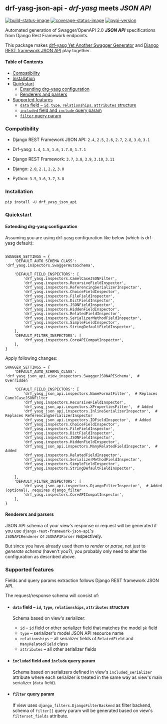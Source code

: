 ## drf-yasg-json-api - ***drf-yasg*** meets ***JSON API***

[![build-status-image]][travis]
[![coverage-status-image]][codecov]
[![pypi-version]][pypi]

Automated generation of Swagger/OpenAPI 2.0 ***JSON API*** specifications from Django Rest Framework endpoints.

This package makes [drf-yasg Yet Another Swagger Generator](https://github.com/axnsan12/drf-yasg) and 
[Django REST framework JSON API](https://github.com/django-json-api/django-rest-framework-json-api) play together.

#### Table of Contents
<!-- START doctoc generated TOC please keep comment here to allow auto update -->
<!-- DON'T EDIT THIS SECTION, INSTEAD RE-RUN doctoc TO UPDATE -->


- [Compatibility](#compatibility)
- [Installation](#installation)
- [Quickstart](#quickstart)
  - [Extending drg-yasg configuration](#extending-drg-yasg-configuration)
  - [Renderers and parsers](#renderers-and-parsers)
- [Supported features](#supported-features)
  - [`data` field – `id`, `type`, `relationships`, `attributes` structure](#data-field--id-type-relationships-attributes-structure)
  - [`included` field and `include` query param](#included-field-and-include-query-param)
  - [`filter` query param](#filter-query-param)

<!-- END doctoc generated TOC please keep comment here to allow auto update -->


### Compatibility

- Django REST Framework JSON API: `2.4`, `2.5`, `2.6`, `2.7`, `2.8`, `3.0`, `3.1`
- Drf-yasg: `1.4`, `1.5`, `1.6`, `1.7.0`, `1.7.1`


- Django REST Framework: `3.7`, `3.8`, `3.9`, `3.10`, `3.11`
- Django: `2.0`, `2.1`, `2.2`, `3.0`
- Python: `3.5`, `3.6`, `3.7`, `3.8`

### Installation

```
pip install -U drf_yasg_json_api
```

### Quickstart


#### Extending drg-yasg configuration
Assuming you are using drf-yasg configuration like below (which is drf-yasg default):
```

SWAGGER_SETTINGS = {
    'DEFAULT_AUTO_SCHEMA_CLASS': 'drf_yasg.inspectors.SwaggerAutoSchema',

    'DEFAULT_FIELD_INSPECTORS': [
        'drf_yasg.inspectors.CamelCaseJSONFilter',
        'drf_yasg.inspectors.RecursiveFieldInspector',
        'drf_yasg.inspectors.ReferencingSerializerInspector',
        'drf_yasg.inspectors.ChoiceFieldInspector',
        'drf_yasg.inspectors.FileFieldInspector',
        'drf_yasg.inspectors.DictFieldInspector',
        'drf_yasg.inspectors.JSONFieldInspector',
        'drf_yasg.inspectors.HiddenFieldInspector',
        'drf_yasg.inspectors.RelatedFieldInspector',
        'drf_yasg.inspectors.SerializerMethodFieldInspector',
        'drf_yasg.inspectors.SimpleFieldInspector',
        'drf_yasg.inspectors.StringDefaultFieldInspector',
    ],
    'DEFAULT_FILTER_INSPECTORS': [
        'drf_yasg.inspectors.CoreAPICompatInspector',
    ],
}
```

Apply following changes:
```
SWAGGER_SETTINGS = {
    'DEFAULT_AUTO_SCHEMA_CLASS': 'drf_yasg_json_api.view_inspectors.SwaggerJSONAPISchema',  # Overridden

    'DEFAULT_FIELD_INSPECTORS': [
        'drf_yasg_json_api.inspectors.NameFormatFilter',  # Replaces CamelCaseJSONFilter
        'drf_yasg.inspectors.RecursiveFieldInspector',
        'drf_yasg_json_api.inspectors.XPropertiesFilter',  # Added 
        'drf_yasg_json_api.inspectors.InlineSerializerInspector',  # Replaces ReferencingSerializerInspector
        'drf_yasg_json_api.inspectors.IDFieldInspector',  # Added
        'drf_yasg.inspectors.ChoiceFieldInspector',
        'drf_yasg.inspectors.FileFieldInspector',
        'drf_yasg.inspectors.DictFieldInspector',
        'drf_yasg.inspectors.JSONFieldInspector',
        'drf_yasg.inspectors.HiddenFieldInspector',
        'drf_yasg_json_api.inspectors.ManyRelatedFieldInspector',  # Added 
        'drf_yasg.inspectors.RelatedFieldInspector',
        'drf_yasg.inspectors.SerializerMethodFieldInspector',
        'drf_yasg.inspectors.SimpleFieldInspector',
        'drf_yasg.inspectors.StringDefaultFieldInspector',

    ],
    'DEFAULT_FILTER_INSPECTORS': [
        'drf_yasg_json_api.inspectors.DjangoFilterInspector',  # Added (optional), requires django_filter 
        'drf_yasg.inspectors.CoreAPICompatInspector',
    ],
}
```

#### Renderers and parsers

JSON API schema of your view's response or request will be generated if you use `django-rest-framework-json-api`'s  
`JSONAPIRenderer` or `JSONAPIParser` respectively. 

But since you have already used them to *render* or *parse*, not just to *generate schema* (haven't you?), 
you probably only need to alter the configuration as described above.    
 
### Supported features

Fields and query params extraction follows Django REST framework JSON API.

The request/response schema will consist of:
    
- #### `data` field – `id`, `type`, `relationships`, `attributes` structure

    Schema based on view's serializer:
    - `id` – `id` field or other serializer field that matches the model `pk` field
    - `type` – serializer's model JSON API resource name
    - `relationships` – all serializer fields of  `RelatedField` and `ManyRelatedField` class
    - `attributes` – all other serializer fields

- #### `included` field and `include` query param
   
    Schema based on serializers defined in view's `included_serializer` attribute where each serializer is treated 
    in the same way as view's main serializer (`data` field).
  
- #### `filter` query param

    If view uses `django_filters.DjangoFilterBackend` as filter backend,
    schema of `filter[]` query param will be generated based on view's `filterset_fields` attribute.   


[build-status-image]: https://secure.travis-ci.org/glowka/drf-yasg-json-api.svg?branch=master
[travis]: https://travis-ci.org/glowka/drf-yasg-json-api?branch=master
[coverage-status-image]: https://img.shields.io/codecov/c/github/glowka/drf-yasg-json-api/master.svg
[codecov]: https://codecov.io/github/glowka/drf-yasg-json-api?branch=master
[pypi-version]: https://img.shields.io/pypi/v/drf_yasg_json_api.svg
[pypi]: https://pypi.org/project/drf_yasg_json_api/

